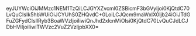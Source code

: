 eyJUYWciOiJMMzc1NEM1TzQiLCJGYXZvcml0ZSBicmF3bGVyIjoi0KjQtdC70LvQuCIsIk5hbWUiOiJCYUhS0ZHQvdC+0LoiLCJQcm9maWxlX0ljb24iOiJTdGFuZGFydCIsIlRyb3BoaWVzIjoiIiwiQnJhd2xlcnMiOlsi0KjQtdC70LvQuCJdLCJDbHViIjoiIiwiTWVzc2VuZ2VzIjpbXX0=